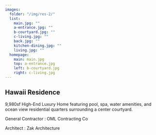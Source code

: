```yaml
---
images:
  folder: "/img/res-2/"
  list:
    main.jpg: ""
    a-entrance.jpg: ""
    b-courtyard.jpg: ""
    c-living.jpg: ""
    back.jpg: ""
    kitchen-dining.jpg: ""
    living.jpg: ""
  homepage:
    main: main.jpg
    top: a-entrance.jpg
    left: b-courtyard.jpg
    right: c-living.jpg
---
```

## Hawaii Residence

9,980sf High-End Luxury Home featuring pool, spa, water amenities,
and ocean view residential quarters surrounding a center courtyard.

General Contractor
: OML Contracting Co

Architect
: Zak Architecture
